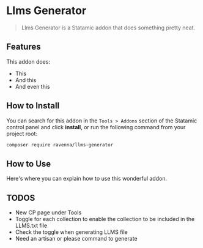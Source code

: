# Llms Generator

> Llms Generator is a Statamic addon that does something pretty neat.

## Features

This addon does:

- This
- And this
- And even this

## How to Install

You can search for this addon in the `Tools > Addons` section of the Statamic control panel and click **install**, or run the following command from your project root:

``` bash
composer require ravenna/llms-generator
```

## How to Use

Here's where you can explain how to use this wonderful addon.

## TODOS
- New CP page under Tools
- Toggle for each collection to enable the collection to be included in the LLMS.txt file
- Check the toggle when generating LLMS file
- Need an artisan or please command to generate

